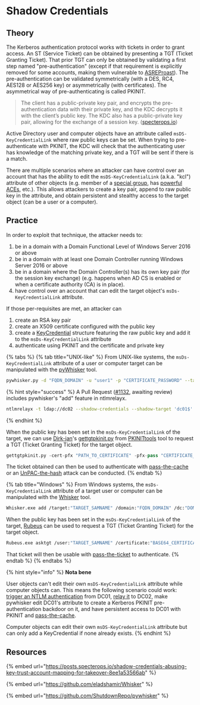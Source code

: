 # Shadow Credentials

## Theory

The Kerberos authentication protocol works with tickets in order to grant access. An ST \(Service Ticket\) can be obtained by presenting a TGT \(Ticket Granting Ticket\). That prior TGT can only be obtained by validating a first step named "pre-authentication" \(except if that requirement is explicitly removed for some accounts, making them vulnerable to [ASREProast](asreproast.md)\). The pre-authentication can be validated symmetrically \(with a DES, RC4, AES128 or AES256 key\) or asymmetrically \(with certificates\). The asymmetrical way of pre-authenticating is called PKINIT. 

> The client has a public-private key pair, and encrypts the pre-authentication data with their private key, and the KDC decrypts it with the client’s public key. The KDC also has a public-private key pair, allowing for the exchange of a session key. \([specterops.io](https://posts.specterops.io/shadow-credentials-abusing-key-trust-account-mapping-for-takeover-8ee1a53566ab)\)

Active Directory user and computer objects have an attribute called `msDS-KeyCredentialLink` where raw public keys can be set. When trying to pre-authenticate with PKINIT, the KDC will check that the authenticating user has knowledge of the matching private key, and a TGT will be sent if there is a match.

There are multiple scenarios where an attacker can have control over an account that has the ability to edit the `msDS-KeyCredentialLink` \(a.k.a. "kcl"\) attribute of other objects \(e.g. member of a [special group](../privileged-groups.md), has [powerful ACEs](../access-control-entries/), etc.\). This allows attackers to create a key pair, append to raw public key in the attribute, and obtain persistent and stealthy access to the target object \(can be a user or a computer\).

## Practice

In order to exploit that technique, the attacker needs to:

1. be in a domain with a Domain Functional Level of Windows Server 2016 or above
2. be in a domain with at least one Domain Controller running Windows Server 2016 or above
3. be in a domain where the Domain Controller\(s\) has its own key pair \(for the session key exchange\) \(e.g. happens when AD CS is enabled or when a certificate authority \(CA\) is in place\).
4. have control over an account that can edit the target object's `msDs-KeyCredentialLink` attribute.

If those per-requisites are met, an attacker can

1. create an RSA key pair
2. create an X509 certificate configured with the public key
3. create a [KeyCredential](https://docs.microsoft.com/en-us/openspecs/windows_protocols/ms-adts/de61eb56-b75f-4743-b8af-e9be154b47af) structure featuring the raw public key and add it to the `msDs-KeyCredentialLink` attribute
4. authenticate using PKINIT and the certificate and private key

{% tabs %}
{% tab title="UNIX-like" %}
From UNIX-like systems, the `msDs-KeyCredentialLink` attribute of a user or computer target can be manipulated with the [pyWhisker](https://github.com/ShutdownRepo/pywhisker) tool.

```bash
pywhisker.py -d "FQDN_DOMAIN" -u "user1" -p "CERTIFICATE_PASSWORD" --target "TARGET_SAMNAME" --action "list"
```

{% hint style="success" %}
A Pull Request \([\#1132](https://github.com/SecureAuthCorp/impacket/pull/1132), awaiting review\) includes pywhisker's "add" feature in ntlmrelayx.

```bash
ntlmrelayx -t ldap://dc02 --shadow-credentials --shadow-target 'dc01$'
```
{% endhint %}

When the public key has been set in the `msDs-KeyCredentialLink` of the target, we can use [Dirk-jan](https://twitter.com/_dirkjan)'s [gettgtpkinit.py](https://github.com/dirkjanm/PKINITtools/blob/master/gettgtpkinit.py) from [PKINITtools](https://github.com/dirkjanm/PKINITtools/) tool to request a TGT \(Ticket Granting Ticket\) for the target object.

```python
gettgtpkinit.py -cert-pfx "PATH_TO_CERTIFICATE" -pfx-pass "CERTIFICATE_PASSWORD" "FQDN_DOMAIN/TARGET_SAMNAME" "TGT_CCACHE_FILE"
```

The ticket obtained can then be used to authenticate with [pass-the-cache](pass-the-cache.md) or an [UnPAC-the-hash](unpac-the-hash.md) attack can be conducted.
{% endtab %}

{% tab title="Windows" %}
From Windows systems, the `msDs-KeyCredentialLink` attribute of a target user or computer can be manipulated with the [Whisker](https://github.com/eladshamir/Whisker) tool.

```bash
Whisker.exe add /target:"TARGET_SAMNAME" /domain:"FQDN_DOMAIN" /dc:"DOMAIN_CONTROLLER" /path:"cert.pfx" /password:"pfx-password"
```

When the public key has been set in the `msDs-KeyCredentialLink` of the target, [Rubeus](https://github.com/GhostPack/Rubeus) can be used to request a TGT \(Ticket Granting Ticket\) for the target object.

```bash
Rubeus.exe asktgt /user:"TARGET_SAMNAME" /certificate:"BASE64_CERTIFICATE" /password:"CERTIFICATE_PASSWORD" /domain:"FQDN_DOMAIN" /dc:"DOMAIN_CONTROLLER" /show
```

That ticket will then be usable with [pass-the-ticket](pass-the-ticket.md) to authenticate.
{% endtab %}
{% endtabs %}

{% hint style="info" %}
**Nota bene**

User objects can't edit their own `msDS-KeyCredentialLink` attribute while computer objects can. This means the following scenario could work: [trigger an NTLM authentication](../mitm-and-coerced-authentications/) from DC01, [relay it](../ntlm/relay.md) to DC02, make pywhisker edit DC01's attribute to create a Kerberos PKINIT pre-authentication backdoor on it, and have persistent access to DC01 with PKINIT and [pass-the-cache](pass-the-cache.md).

Computer objects can edit their own `msDS-KeyCredentialLink` attribute but can only add a KeyCredential if none already exists.
{% endhint %}

## Resources

{% embed url="https://posts.specterops.io/shadow-credentials-abusing-key-trust-account-mapping-for-takeover-8ee1a53566ab" %}

{% embed url="https://github.com/eladshamir/Whisker" %}

{% embed url="https://github.com/ShutdownRepo/pywhisker" %}

